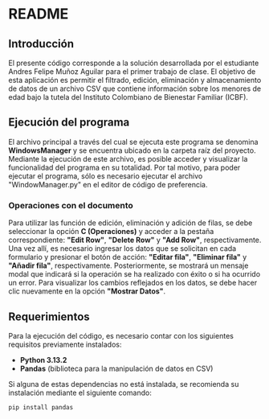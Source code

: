 # README

## Introducción

El presente código corresponde a la solución desarrollada por el estudiante Andres Felipe Muñoz Aguilar para el primer trabajo de clase. El objetivo de esta aplicación es permitir el filtrado, edición, eliminación y almacenamiento de datos de un archivo CSV que contiene información sobre los menores de edad bajo la tutela del Instituto Colombiano de Bienestar Familiar (ICBF).

## Ejecución del programa
El archivo principal a través del cual se ejecuta este programa se denomina **WindowsManager** y se encuentra ubicado en la carpeta raíz del proyecto. Mediante la ejecución de este archivo, es posible acceder y visualizar la funcionalidad del programa en su totalidad.
Por tal motivo, para poder ejecutar el programa, sólo es necesario ejecutar el archivo "WindowManager.py" en el editor de código de preferencia.

### Operaciones con el documento
Para utilizar las función de edición, eliminación y adición de filas, se debe seleccionar la opción **C (Operaciones)** y acceder a la pestaña correspondiente: **"Edit Row"**, **"Delete Row"** y **"Add Row"**, respectivamente. Una vez allí, es necesario ingresar los datos que se solicitan en cada formulario y presionar el botón de acción: **"Editar fila"**, **"Eliminar fila"** y **"Añadir fila"**, respectivamente. Posteriormente, se mostrará un mensaje modal que indicará si la operación se ha realizado con éxito o si ha ocurrido un error. Para visualizar los cambios reflejados en los datos, se debe hacer clic nuevamente en la opción **"Mostrar Datos"**.

## Requerimientos

Para la ejecución del código, es necesario contar con los siguientes requisitos previamente instalados:

- **Python 3.13.2**
- **Pandas** (biblioteca para la manipulación de datos en CSV)

Si alguna de estas dependencias no está instalada, se recomienda su instalación mediante el siguiente comando:

```sh
pip install pandas
```


